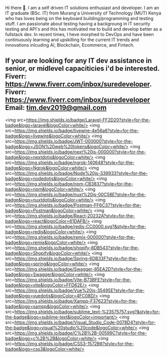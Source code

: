 Hi there 👋. I am a self driven IT solutions enthusiast and developer. I am an IT graduate (BSc. IT) from Murang'a University of Technology (MUT) Kenya who has loves being on the keyboard building/programming and testing stuff. I am passionate about testing having a backgroung in IT security testing and API's and this has motivated me to build and develop better as a fullstack dev. In recent times, I heve morphed to DevOps and have been continuously learning and upskilling for the current IT trends and innovations inlcuding AI, Blockchain, Ecommerce, and Fintech. 

If your are looking for any IT dev assistance in senior, or midlevel capaciticies i'd be interested. 
Fiverr: https://www.fiverr.com/inbox/suredeveloper. 
Fiverr: https://www.fiverr.com/inbox/suredeveloper
Email: tim.dev2019@gmail.com
--

<img src=https://img.shields.io/badge/Laravel-FF2D20?style=for-the-badge&logo=laravel&logoColor=white/>
<img src=https://img.shields.io/badge/livewire-4e56a6?style=for-the-badge&logo=livewire&logoColor=white/>
<img src=https://img.shields.io/badge/JWT-000000?style=for-the-badge&logo=JSON%20web%20tokens&logoColor=white/>
<img src=https://img.shields.io/badge/next%20js-000000?style=for-the-badge&logo=nextdotjs&logoColor=white/>
<img src=https://img.shields.io/badge/ngrok-140648?style=for-the-badge&logo=Ngrok&logoColor=white/>
<img src=https://img.shields.io/badge/Node%20js-339933?style=for-the-badge&logo=nodedotjs&logoColor=white/>
<img src=https://img.shields.io/badge/npm-CB3837?style=for-the-badge&logo=npm&logoColor=white/>
<img src=https://img.shields.io/badge/nuxt%20js-00C58E?style=for-the-badge&logo=nuxtdotjs&logoColor=white/>
<img src=https://img.shields.io/badge/Postman-FF6C37?style=for-the-badge&logo=Postman&logoColor=white/>
<img src=https://img.shields.io/badge/React-20232A?style=for-the-badge&logo=react&logoColor=61DAFB/>
<img src=https://img.shields.io/badge/redis-CC0000.svg?&style=for-the-badge&logo=redis&logoColor=white/>
<img src=https://img.shields.io/badge/remix-000000?style=for-the-badge&logo=remix&logoColor=white/>
<img src=https://img.shields.io/badge/shopify-8DB543?style=for-the-badge&logo=Shopify&logoColor=white/>
<img src=https://img.shields.io/badge/Spring-6DB33F?style=for-the-badge&logo=spring&logoColor=white/>
<img src=https://img.shields.io/badge/Swagger-85EA2D?style=for-the-badge&logo=Swagger&logoColor=white/>
<img src=https://img.shields.io/badge/Vite-B73BFE?style=for-the-badge&logo=vite&logoColor=FFD62E/>
<img src=https://img.shields.io/badge/Vue%20js-35495E?style=for-the-badge&logo=vuedotjs&logoColor=4FC08D/>
<img src=https://img.shields.io/badge/Xampp-F37623?style=for-the-badge&logo=xampp&logoColor=white/>
<img src=https://img.shields.io/badge/sublime_text-%23575757.svg?&style=for-the-badge&logo=sublime-text&logoColor=important/>
<img src=https://img.shields.io/badge/Visual_Studio_Code-0078D4?style=for-the-badge&logo=visual%20studio%20code&logoColor=white/>
<img src=https://img.shields.io/badge/C%2B%2B-00599C?style=for-the-badge&logo=c%2B%2B&logoColor=white/>
<img src=https://img.shields.io/badge/CSS3-1572B6?style=for-the-badge&logo=css3&logoColor=white/>
  
  
